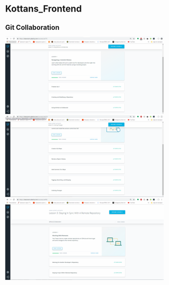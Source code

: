 # Kottans_Frontend

## Git Collaboration
![git-github](https://github.com/wely88/kottans_frontend/blob/master/how-to-use-git-and-github/how-to-use-git-and-github.png)
![git-github](https://github.com/wely88/kottans_frontend/blob/master/git-for-team-collaboration/git-for-team-collaboration_1.png)
![git-github](https://github.com/wely88/kottans_frontend/blob/master/git-for-team-collaboration/git-for-team-collaboration_2.png)
